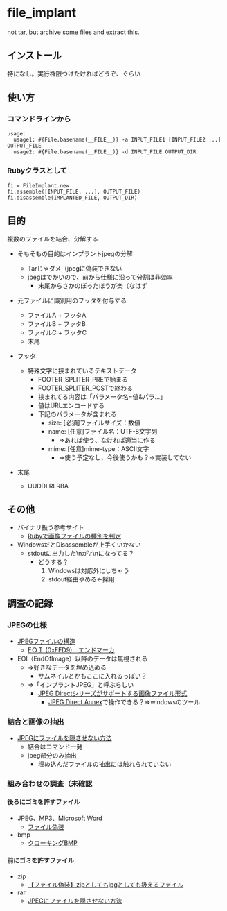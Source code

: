 # file_implant
not tar, but archive some files and extract this.

## インストール

特になし。実行権限つけたければどうぞ、ぐらい

## 使い方

### コマンドラインから
```
usage:
  usage1: #{File.basename(__FILE__)} -a INPUT_FILE1 [INPUT_FILE2 ...] OUTPUT_FILE
  usage2: #{File.basename(__FILE__)} -d INPUT_FILE OUTPUT_DIR
```

### Rubyクラスとして
```rby
fi = FileImplant.new
fi.assemble([INPUT_FILE, ...], OUTPUT_FILE)
fi.disassemble(IMPLANTED_FILE, OUTPUT_DIR)
```

## 目的
複数のファイルを結合、分解する
* そもそもの目的はインプラントjpegの分解
  * Tarじゃダメ（jpegに偽装できない
  * jpegはでかいので、前から仕様に沿って分割は非効率
    * 末尾からさかのぼったほうが楽（なはず

* 元ファイルに識別用のフッタを付与する
  * ファイルA + フッタA
  * ファイルB + フッタB
  * ファイルC + フッタC
  * 末尾
* フッタ
  * 特殊文字に挟まれているテキストデータ
    * FOOTER_SPLITER_PREで始まる
    * FOOTER_SPLITER_POSTで終わる
    * 挟まれてる内容は「パラメータ名=値&パラ...」
    * 値はURLエンコードする
    * 下記のパラメータが含まれる
      * size: [必須]ファイルサイズ：数値
      * name: [任意]ファイル名：UTF-8文字列
        * ⇒あれば使う、なければ適当に作る
      * mime: [任意]mime-type：ASCII文字
        * ⇒使う予定なし、今後使うかも？→実装してない
* 末尾
  * UUDDLRLRBA

## その他

* バイナリ扱う参考サイト
  * [Rubyで画像ファイルの種別を判定](https://morizyun.github.io/ruby/tips-image-type-check-png-jpeg-gif.html)
* WindowsだとDisassembleが上手くいかない
  * stdoutに出力した\nが\r\nになってる？
    * どうする？
      1. Windowsは対応外にしちゃう
      2. stdout経由やめる←採用

## 調査の記録

### JPEGの仕様
* [JPEGファイルの構造](https://hp.vector.co.jp/authors/VA032610/JPEGFormat/StructureOfJPEG.htm)
  * [EＯＩ (0xFFD9)　エンドマーカ](https://hp.vector.co.jp/authors/VA032610/JPEGFormat/marker/EOI.htm)
* EOI（EndOfImage）以降のデータは無視される
  * ⇒好きなデータを埋め込める
    * サムネイルとかもここに入れるっぽい？
  * ⇒「インプラントJPEG」と呼ぶらしい
    * [JPEG Directシリーズがサポートする画像ファイル形式](http://hp.vector.co.jp/authors/VA007786/file.html)
       * [JPEG Direct Annex](http://hp.vector.co.jp/authors/VA007786/jda.html)で操作できる？⇒windowsのツール

### 結合と画像の抽出
* [JPEGにファイルを隠させない方法](http://blog.livedoor.jp/dankogai/archives/50661794.html)
  * 結合はコマンド一発
  * jpeg部分のみ抽出
    * 埋め込んだファイルの抽出には触れられていない

### 組み合わせの調査（未確認

#### 後ろにゴミを許すファイル
* JPEG、MP3、Microsoft Word
  * [ファイル偽装](https://ja.wikipedia.org/wiki/ファイル偽装)
* bmp
  * [クローキングBMP](https://www.wdic.org/w/TECH/クローキングBMP)

#### 前にゴミを許すファイル
* zip
  * [【ファイル偽装】zipとしてもjpgとしても扱えるファイル](https://blog.kassyi.com/2013/01/zjpjpg.html)
* rar
  * [JPEGにファイルを隠させない方法](http://blog.livedoor.jp/dankogai/archives/50661794.html)


